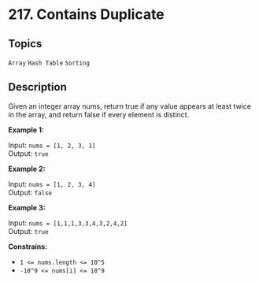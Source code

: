 # 217. Contains Duplicate

## Topics

`Array` `Hash Table` `Sorting`

## Description

Given an integer array nums, return true if any value appears at least twice in the array, and return false if every element is distinct.

**Example 1:**

Input: `nums = [1, 2, 3, 1]`\
Output: `true`

**Example 2:**

Input: `nums = [1, 2, 3, 4]`\
Output: `false`

**Example 3:**

Input: `nums = [1,1,1,3,3,4,3,2,4,2]`\
Output: `true`

**Constrains:**

- `1 <= nums.length <= 10^5`
- `-10^9 <= nums[i] <= 10^9`
